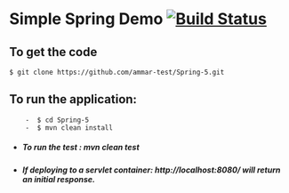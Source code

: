 # Simple Spring Demo [![Build Status](https://travis-ci.org/ammar-test/Spring-5.svg?branch=master)](https://travis-ci.org/ammar-test/Spring-5)
 
 
## To get the code
    $ git clone https://github.com/ammar-test/Spring-5.git
    
## To run the application:
        -  $ cd Spring-5
        -  $ mvn clean install
        
   - ##### To run the test : **_mvn clean test_**
   - ##### If deploying to a servlet container: http://localhost:8080/ will return an initial response.

